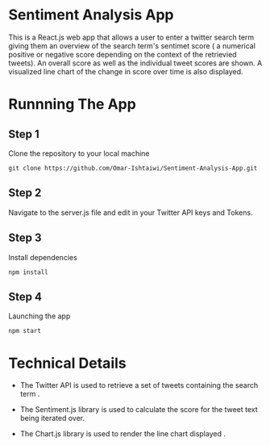 # Sentiment Analysis App

This is a React.js web app that allows a user to enter a twitter search term giving them an overview of the search term's sentimet score ( a numerical positive or negative score depending on the context of the retrievied tweets).  An overall score as well as the individual tweet scores are shown. A visualized line chart of the change in score over time is also displayed.
 

# Runnning The App

## Step 1
Clone the repository to your local machine 


```
git clone https://github.com/Omar-Ishtaiwi/Sentiment-Analysis-App.git
```



## Step 2
Navigate to the server.js file and edit in your Twitter API keys and Tokens.



## Step 3
Install dependencies 


```
npm install
```



## Step 4
Launching the app 


```
npm start 
```


# Technical Details

* The Twitter API is used to retrieve a set of tweets containing the search term .

* The Sentiment.js library is used to calculate the score for the tweet text being iterated over.

* The Chart.js library is used to render the line chart displayed .




